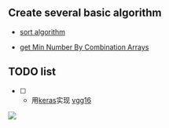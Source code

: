 

## Create several basic algorithm

- [sort algorithm](https://github.com/jeremykid/FunAlgorithm/tree/master/python_practice/sort)

- [get Min Number By Combination Arrays](https://github.com/jeremykid/FunAlgorithm/tree/master/getMinNumberByCombinationArrays)

## TODO list

* [ ] - 用[keras](https://keras.io/)实现 [vgg16](https://www.kaggle.com/keras/vgg16/home) 

![](https://imgur.com/uLXrKxe.jpg)
